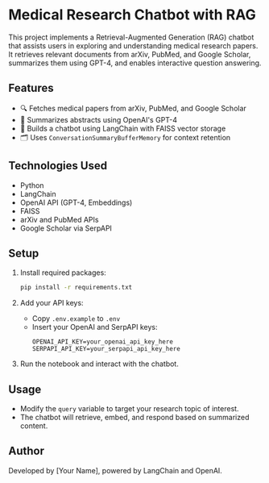 
# Medical Research Chatbot with RAG

This project implements a Retrieval-Augmented Generation (RAG) chatbot that assists users in exploring and understanding medical research papers. It retrieves relevant documents from arXiv, PubMed, and Google Scholar, summarizes them using GPT-4, and enables interactive question answering.

## Features

- 🔍 Fetches medical papers from arXiv, PubMed, and Google Scholar
- 🧠 Summarizes abstracts using OpenAI's GPT-4
- 🤖 Builds a chatbot using LangChain with FAISS vector storage
- 🗂️ Uses `ConversationSummaryBufferMemory` for context retention

## Technologies Used

- Python
- LangChain
- OpenAI API (GPT-4, Embeddings)
- FAISS
- arXiv and PubMed APIs
- Google Scholar via SerpAPI

## Setup

1. Install required packages:
   ```bash
   pip install -r requirements.txt
   ```

2. Add your API keys:
   - Copy `.env.example` to `.env`
   - Insert your OpenAI and SerpAPI keys:
     ```
     OPENAI_API_KEY=your_openai_api_key_here
     SERPAPI_API_KEY=your_serpapi_api_key_here
     ```

3. Run the notebook and interact with the chatbot.

## Usage

- Modify the `query` variable to target your research topic of interest.
- The chatbot will retrieve, embed, and respond based on summarized content.

## Author

Developed by [Your Name], powered by LangChain and OpenAI.
